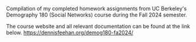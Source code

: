 Compilation of my completed homework assignments from UC Berkeley's Demography 180 (Social Networks) course during the Fall 2024 semester.

The course website and all relevant documentation can be found at the link below.
https://dennisfeehan.org/demog180-fa2024/
